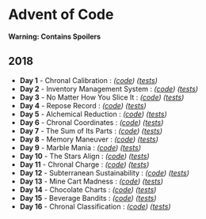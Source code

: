 Advent of Code
==============

**Warning: Contains Spoilers**

2018
----


*   **Day 1** - Chronal Calibration :           *([code][18d1c])* *([tests][18d1t])*
*   **Day 2** - Inventory Management System :   *([code][18d2c])* *([tests][18d2t])*
*   **Day 3** - No Matter How You Slice It :    *([code][18d3c])* *([tests][18d3t])*
*   **Day 4** - Repose Record :                 *([code][18d4c])* *([tests][18d4t])*
*   **Day 5** - Alchemical Reduction :          *([code][18d5c])* *([tests][18d5t])*
*   **Day 6** - Chronal Coordinates :           *([code][18d6c])* *([tests][18d6t])*
*   **Day 7** - The Sum of Its Parts :          *([code][18d7c])* *([tests][18d7t])*
*   **Day 8** - Memory Maneuver :               *([code][18d8c])* *([tests][18d8t])*
*   **Day 9** - Marble Mania :                  *([code][18d9c])* *([tests][18d9t])*
*   **Day 10** - The Stars Align :              *([code][18d10c])* *([tests][18d10t])*
*   **Day 11** - Chronal Charge :               *([code][18d11c])* *([tests][18d11t])*
*   **Day 12** - Subterranean Sustainability :  *([code][18d12c])* *([tests][18d12t])*
*   **Day 13** - Mine Cart Madness :            *([code][18d13c])* *([tests][18d13t])*
*   **Day 14** - Chocolate Charts :             *([code][18d14c])* *([tests][18d14t])*
*   **Day 15** - Beverage Bandits :             *([code][18d15c])* *([tests][18d15t])*
*   **Day 16** - Chronal Classification :       *([code][18d16c])* *([tests][18d16t])*

[18d1c]: src/main/java/com/laranyman/aoc/eighteen/dayone/DayOne.java
[18d2c]: src/main/java/com/laranyman/aoc/eighteen/daytwo/DayTwo.java
[18d3c]: src/main/java/com/laranyman/aoc/eighteen/daythree/DayThree.java
[18d4c]: src/main/java/com/laranyman/aoc/eighteen/dayfour/DayFour.java
[18d5c]: src/main/java/com/laranyman/aoc/eighteen/dayfive/DayFive.java
[18d6c]: src/main/java/com/laranyman/aoc/eighteen/daysix/DaySix.java
[18d7c]: src/main/java/com/laranyman/aoc/eighteen/dayseven/DaySeven.java
[18d8c]: src/main/java/com/laranyman/aoc/eighteen/dayeight/DayEight.java
[18d9c]: src/main/java/com/laranyman/aoc/eighteen/daynine/DayNine.java
[18d10c]: src/main/java/com/laranyman/aoc/eighteen/dayten/DayTen.java
[18d11c]: src/main/java/com/laranyman/aoc/eighteen/dayeleven/DayEleven.java
[18d12c]: src/main/java/com/laranyman/aoc/eighteen/daytwelve/DayTwelve.java
[18d13c]: src/main/java/com/laranyman/aoc/eighteen/daythirteen/DayThirteen.java
[18d14c]: src/main/java/com/laranyman/aoc/eighteen/dayfourteen/DayFourteen.java
[18d15c]: src/main/java/com/laranyman/aoc/eighteen/dayfifteen/DayFifteen.java
[18d16c]: src/main/java/com/laranyman/aoc/eighteen/daysixteen/DaySixteen.java

[18d1t]: src/test/java/com/laranyman/aoc/eighteen/dayone/DayOneTest.java
[18d2t]: src/test/java/com/laranyman/aoc/eighteen/daytwo/DayTwoTest.java
[18d3t]: src/test/java/com/laranyman/aoc/eighteen/daythree/DayThreeTest.java
[18d4t]: src/test/java/com/laranyman/aoc/eighteen/dayfour/DayFourTest.java
[18d5t]: src/test/java/com/laranyman/aoc/eighteen/dayfive/DayFiveTest.java
[18d6t]: src/test/java/com/laranyman/aoc/eighteen/daysix/DaySixTest.java
[18d7t]: src/test/java/com/laranyman/aoc/eighteen/dayseven/DaySevenTest.java
[18d8t]: src/test/java/com/laranyman/aoc/eighteen/dayeight/DayEightTest.java
[18d9t]: src/test/java/com/laranyman/aoc/eighteen/daynine/DayNineTest.java
[18d10t]: src/test/java/com/laranyman/aoc/eighteen/dayten/DayTenTest.java
[18d11t]: src/test/java/com/laranyman/aoc/eighteen/dayeleven/DayElevenTest.java
[18d12t]: src/test/java/com/laranyman/aoc/eighteen/daytwelve/DayTwelveTest.java
[18d13t]: src/test/java/com/laranyman/aoc/eighteen/daythirteen/DayThirteenTest.java
[18d14t]: src/test/java/com/laranyman/aoc/eighteen/dayfourteen/DayFourteenTest.java
[18d15t]: src/test/java/com/laranyman/aoc/eighteen/dayfifteen/DayFifteenTest.java
[18d16t]: src/test/java/com/laranyman/aoc/eighteen/daysixteen/DaySixteenTest.java
